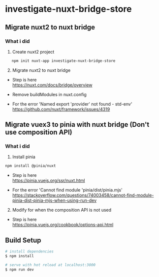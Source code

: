 # investigate-nuxt-bridge-store

## Migrate nuxt2 to nuxt bridge

### What i did

1. Create nuxt2 project

```bash
   npm init nuxt-app investigate-nuxt-bridge-store
```

2. Migrate nuxt2 to nuxt bridge

- Step is here<br>
  https://nuxt.com/docs/bridge/overview

- Remove buildModules in nuxt.config

- For the error 'Named export 'provider' not found - std-env'<br>
  https://github.com/nuxt/framework/issues/4319

## Migrate vuex3 to pinia with nuxt bridge (Don't use composition API)

### What i did

1. Install pinia

```bash
npm install @pinia/nuxt
```

- Step is here <br>
  https://pinia.vuejs.org/ssr/nuxt.html

- For the error 'Cannot find module 'pinia/dist/pinia.mjs' <br>
  https://stackoverflow.com/questions/74003458/cannot-find-module-pinia-dist-pinia-mjs-when-using-run-dev

2. Modify for when the composition API is not used

- Step is here <br>
  https://pinia.vuejs.org/cookbook/options-api.html

## Build Setup

```bash
# install dependencies
$ npm install

# serve with hot reload at localhost:3000
$ npm run dev
```

